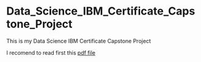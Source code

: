# Data_Science_IBM_Certificate_Capstone_Project
This is my Data Science IBM Certificate Capstone Project

I recomend to read first this [pdf file](https://github.com/ViniciusCastillo/Data_Science_IBM_Certificate_Capstone_Project/blob/main/ds-capstone-Vinicius.pdf)
